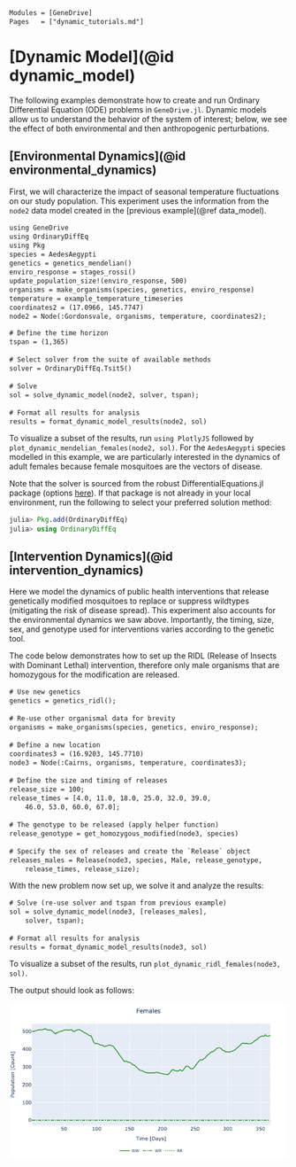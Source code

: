 ```@index
Modules = [GeneDrive]
Pages   = ["dynamic_tutorials.md"]
```
# [Dynamic Model](@id dynamic_model)

The following examples demonstrate how to create and run Ordinary Differential Equation (ODE) problems in `GeneDrive.jl`. Dynamic models allow us to understand the behavior of the system of interest; below, we see the effect of both environmental and then anthropogenic perturbations.

## [Environmental Dynamics](@id environmental_dynamics)

First, we will characterize the impact of seasonal temperature fluctuations on our study population. This experiment uses the information from the `node2` data model created in the [previous example](@ref data_model).

```@setup dynamic_example
using GeneDrive
using OrdinaryDiffEq
using Pkg
species = AedesAegypti
genetics = genetics_mendelian()
enviro_response = stages_rossi()
update_population_size!(enviro_response, 500)
organisms = make_organisms(species, genetics, enviro_response)
temperature = example_temperature_timeseries
coordinates2 = (17.0966, 145.7747)
node2 = Node(:Gordonsvale, organisms, temperature, coordinates2);
```

```@example dynamic_example
# Define the time horizon
tspan = (1,365)

# Select solver from the suite of available methods
solver = OrdinaryDiffEq.Tsit5()

# Solve
sol = solve_dynamic_model(node2, solver, tspan);

# Format all results for analysis
results = format_dynamic_model_results(node2, sol)
```
To visualize a subset of the results, run `using PlotlyJS` followed by `plot_dynamic_mendelian_females(node2, sol)`. For the `AedesAegypti` species modelled in this example, we are particularly interested in the dynamics of adult females because female mosquitoes are the vectors of disease.

Note that the solver is sourced from the robust DifferentialEquations.jl package (options [here](https://diffeq.sciml.ai/stable/solvers/ode_solve/#Full-List-of-Methods)). If that package is not already in your local environment, run the following to select your preferred solution method:

```julia
julia> Pkg.add(OrdinaryDiffEq)
julia> using OrdinaryDiffEq
```

## [Intervention Dynamics](@id intervention_dynamics)

Here we model the dynamics of public health interventions that release genetically modified mosquitoes to replace or suppress wildtypes (mitigating the risk of disease spread). This experiment also accounts for the environmental dynamics we saw above. Importantly, the timing, size, sex, and genotype used for interventions varies according to the genetic tool.

The code below demonstrates how to set up the RIDL (Release of Insects with Dominant Lethal) intervention, therefore only male organisms that are homozygous for the modification are released.
```@example dynamic_example
# Use new genetics
genetics = genetics_ridl();

# Re-use other organismal data for brevity
organisms = make_organisms(species, genetics, enviro_response);

# Define a new location
coordinates3 = (16.9203, 145.7710)
node3 = Node(:Cairns, organisms, temperature, coordinates3);

# Define the size and timing of releases
release_size = 100;
release_times = [4.0, 11.0, 18.0, 25.0, 32.0, 39.0,
    46.0, 53.0, 60.0, 67.0];

# The genotype to be released (apply helper function)
release_genotype = get_homozygous_modified(node3, species)

# Specify the sex of releases and create the `Release` object
releases_males = Release(node3, species, Male, release_genotype,
    release_times, release_size);
```

With the new problem now set up, we solve it and analyze the results:
```@example dynamic_example
# Solve (re-use solver and tspan from previous example)
sol = solve_dynamic_model(node3, [releases_males],
    solver, tspan);

# Format all results for analysis
results = format_dynamic_model_results(node3, sol)
```
To visualize a subset of the results, run `plot_dynamic_ridl_females(node3, sol)`.

The output should look as follows: 

![Dynamic RIDL Plot](assets/dynamic_ridl_females.png)


